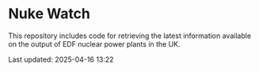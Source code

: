 # Nuke Watch

This repository includes code for retrieving the latest information available on the output of EDF nuclear power plants in the UK.

Last updated: 2025-04-16 13:22
